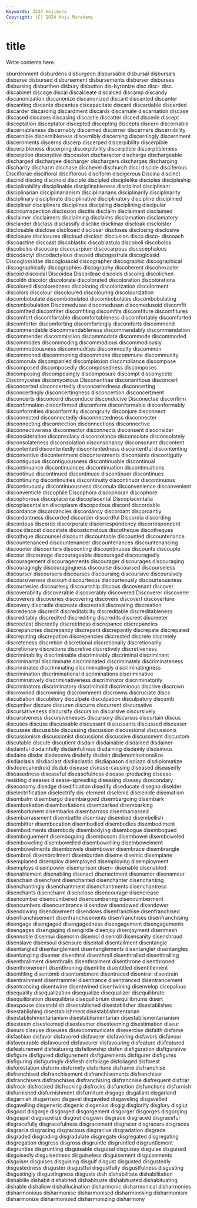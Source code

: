 ```yaml
---
Keywords: 3224 kojimura
Copyright: (C) 2024 Koji Murakami
---
```


# title

Write contents here.



sburdenment disburdens disburgeon disbursable disbursal disbursals disburse disbursed
disbursement disbursements disburser disburses disbursing disburthen disbury disbutton dis-byronize disc
disc- disc. discabinet discage discal discalceate discalced discamp discandy discanonization
discanonize discanonized discant discanted discanter discanting discants discantus discapacitate discard
discardable discarded discarder discarding discardment discards discarnate discarnation discase discased
discases discasing discastle discatter disced discede discept disceptation disceptator discepted
discepting discepts discern discernable discernableness discernably discerned discerner discerners discernibility
discernible discernibleness discernibly discerning discerningly discernment discernments discerns discerp discerped
discerpibility discerpible discerpibleness discerping discerptibility discerptible discerptibleness discerption discerptive discession
discharacter discharge dischargeable discharged dischargee discharger dischargers discharges discharging discharity
discharm dischase dischevel dischurch disci discide disciferous Disciflorae discifloral disciflorous
disciform discigerous Discina discinct discind discing discinoid disciple discipled disciplelike
disciples discipleship disciplinability disciplinable disciplinableness disciplinal disciplinant disciplinarian disciplinarianism disciplinarians
disciplinarily disciplinarity disciplinary disciplinate disciplinative disciplinatory discipline disciplined discipliner discipliners
disciplines discipling disciplining discipular discircumspection discission discitis disclaim disclaimant disclaimed
disclaimer disclaimers disclaiming disclaims disclamation disclamatory disclander disclass disclassify disclike
disclimax discloak discloister disclosable disclose disclosed discloser discloses disclosing disclosive
disclosure disclosures discloud disclout disclusion disco disco- discoach discoactine discoast
discoblastic discoblastula discoboli discobolos discobolus discocarp discocarpium discocarpous discocephalous discodactyl
discodactylous discoed discogastrula discoglossid Discoglossidae discoglossoid discographer discographic discographical discographically
discographies discography discoherent discohexaster discoid discoidal Discoidea Discoideae discoids discoing
discolichen discolith discolor discolorate discolorated discoloration discolorations discolored discoloredness discoloring
discolorization discolorment discolors discolour discoloured discolouring discolourization discombobulate discombobulated discombobulates
discombobulating discombobulation Discomedusae discomedusan discomedusoid discomfit discomfited discomfiter discomfiting discomfits
discomfiture discomfitures discomfort discomfortable discomfortableness discomfortably discomforted discomforter discomforting discomfortingly
discomforts discommend discommendable discommendableness discommendably discommendation discommender discommission discommodate discommode
discommoded discommodes discommoding discommodious discommodiously discommodiousness discommodities discommodity discommon discommoned
discommoning discommons discommune discommunity discomorula discompanied discomplexion discompliance discompose discomposed
discomposedly discomposedness discomposes discomposing discomposingly discomposure discompt discomycete Discomycetes discomycetous
Disconanthae disconanthous disconcert disconcerted disconcertedly disconcertedness disconcerting disconcertingly disconcertingness disconcertion
disconcertment disconcerts disconcord disconduce disconducive Disconectae disconfirm disconfirmation disconfirmed disconform
disconformable disconformably disconformities disconformity discongruity disconjure disconnect disconnected disconnectedly disconnectedness
disconnecter disconnecting disconnection disconnections disconnective disconnectiveness disconnector disconnects disconsent disconsider
disconsideration disconsolacy disconsolance disconsolate disconsolately disconsolateness disconsolation disconsonancy disconsonant discontent
discontented discontentedly discontentedness discontentful discontenting discontentive discontentment discontentments discontents discontiguity
discontiguous discontiguousness discontinuable discontinual discontinuance discontinuances discontinuation discontinuations discontinue discontinued
discontinuee discontinuer discontinues discontinuing discontinuities discontinuity discontinuor discontinuous discontinuously discontinuousness
disconula disconvenience disconvenient disconventicle discophile Discophora discophoran discophore discophorous discoplacenta
discoplacental Discoplacentalia discoplacentalian discoplasm discopodous discord discordable discordance discordancies discordancy
discordant discordantly discordantness discorded discorder discordful Discordia discording discordous discords
discorporate discorrespondency discorrespondent discos discost discostate discostomatous discotheque discotheques discothque
discounsel discount discountable discounted discountenance discountenanced discountenancer discountenances discountenancing discounter
discounters discounting discountinuous discounts discouple discour discourage discourageable discouraged discouragedly
discouragement discouragements discourager discourages discouraging discouragingly discouragingness discourse discoursed discourseless
discourser discoursers discourses discoursing discoursive discoursively discoursiveness discourt discourteous discourteously
discourteousness discourtesies discourtesy discourtship discous discovenant discover discoverability discoverable discoverably
discovered Discoverer discoverer discoverers discoveries discovering discovers discovert discoverture discovery
discradle discreate discreated discreating discreation discredence discredit discreditability discreditable discreditableness
discreditably discredited discrediting discredits discreet discreeter discreetest discreetly discreetness discrepance
discrepancies discrepancries discrepancy discrepant discrepantly discrepate discrepated discrepating discrepation discrepencies
discrested discrete discretely discreteness discretion discretional discretionally discretionarily discretionary discretions
discretive discretively discretiveness discriminability discriminable discriminably discriminal discriminant discriminantal discriminate
discriminated discriminately discriminateness discriminates discriminating discriminatingly discriminatingness discrimination discriminational discriminations
discriminative discriminatively discriminativeness discriminator discriminatorily discriminators discriminatory discriminoid discriminous discrive
discrown discrowned discrowning discrownment discrowns discruciate discs discubation discubitory disculpate
disculpation disculpatory discumb discumber discure discuren discurre discurrent discursative discursativeness
discursify discursion discursive discursively discursiveness discursivenesses discursory discursus discurtain discus
discuses discuss discussable discussant discussants discussed discusser discusses discussible discussing
discussion discussional discussionis discussionism discussionist discussions discussive discussment discustom discutable
discute discutient disdain disdainable disdained disdainer disdainful disdainfully disdainfulness disdaining
disdainly disdainous disdains disdar disdeceive disdeify disdein disdenominationalize disdiaclasis disdiaclast
disdiaclastic disdiapason disdiazo disdiplomatize disdodecahedroid disdub disease disease-causing diseased diseasedly
diseasedness diseaseful diseasefulness disease-producing disease-resisting diseases disease-spreading diseasing diseasy disecondary
diseconomy disedge disedification disedify diseducate disegno diselder diselectrification diselectrify dis-element
diselenid diselenide disematism disembalm disembargo disembargoed disembargoing disembark disembarkation disembarkations
disembarked disembarking disembarkment disembarks disembarrass disembarrassed disembarrassment disembattle disembay disembed
disembellish disembitter disembocation disembodied disembodies disembodiment disembodiments disembody disembodying disembogue
disembogued disemboguement disemboguing disembosom disembowel disemboweled disemboweling disembowelled disembowelling disembowelment
disembowelments disembowels disembower disembrace disembrangle disembroil disembroilment disemburden diseme disemic
disemplane disemplaned disemploy disemployed disemploying disemployment disemploys disempower disemprison disen-
disenable disenabled disenablement disenabling disenact disenactment disenamor disenamour disenchain disenchant
disenchanted disenchanter disenchanting disenchantingly disenchantment disenchantments disenchantress disenchants disencharm disenclose
disencourage disencrease disencumber disencumbered disencumbering disencumberment disencumbers disencumbrance disendow disendowed
disendower disendowing disendowment disendows disenfranchise disenfranchised disenfranchisement disenfranchisements disenfranchises disenfranchising
disengage disengaged disengagedness disengagement disengagements disengages disengaging disengirdle disenjoy disenjoyment
disenmesh disennoble disennui disenorm disenrol disenroll disensanity disenshroud disenslave disensoul
disensure disentail disentailment disentangle disentangled disentanglement disentanglements disentangler disentangles disentangling
disenter disenthral disenthrall disenthralled disenthralling disenthrallment disenthralls disenthralment disenthrone disenthroned
disenthronement disenthroning disentitle disentitled disentitlement disentitling disentomb disentombment disentraced disentrail
disentrain disentrainment disentrammel disentrance disentranced disentrancement disentrancing disentwine disentwined disentwining
disenvelop disepalous disequality disequalization disequalize disequalizer disequilibrate disequilibration disequilibria disequilibrium
disequilibriums disert disespouse disestablish disestablished disestablisher disestablishes disestablishing disestablishment disestablishmentarian
disestablishmentarianism disestablismentarian disestablismentarianism disesteem disesteemed disesteemer disesteeming disestimation diseur diseurs
diseuse diseuses disexcommunicate disexercise disfaith disfame disfashion disfavor disfavored disfavorer
disfavoring disfavors disfavour disfavourable disfavoured disfavourer disfavouring disfeature disfeatured disfeaturement
disfeaturing disfellowship disfen disfiguration disfigurative disfigure disfigured disfigurement disfigurements disfigurer
disfigures disfiguring disfiguringly disflesh disfoliage disfoliaged disforest disforestation disform disformity
disfortune disframe disfranchise disfranchised disfranchisement disfranchisements disfranchiser disfranchisers disfranchises disfranchising
disfrancnise disfrequent disfriar disfrock disfrocked disfrocking disfrocks disfunction disfunctions disfurnish
disfurnished disfurnishment disfurniture disgage disgallant disgarland disgarnish disgarrison disgavel disgaveled
disgaveling disgavelled disgavelling disgeneric disgenic disgenius disgig disglorify disglory disglut
disgood disgorge disgorged disgorgement disgorger disgorges disgorging disgospel disgospelize disgout
disgown disgrace disgraced disgraceful disgracefully disgracefulness disgracement disgracer disgracers disgraces
disgracia disgracing disgracious disgracive disgradation disgrade disgraded disgrading disgradulate disgregate
disgregated disgregating disgregation disgress disgross disgruntle disgruntled disgruntlement disgruntles disgruntling
disguisable disguisal disguisay disguise disguised disguisedly disguisedness disguiseless disguisement disguisements
disguiser disguises disguising disgulf disgust disgusted disgustedly disgustedness disguster disgustful
disgustfully disgustfulness disgusting disgustingly disgustingness disgusts dish dishabilitate dishabilitation dishabille
dishabit dishabited dishabituate dishabituated dishabituating dishable dishallow dishallucination disharmonic disharmonical
disharmonies disharmonious disharmonise disharmonised disharmonising disharmonism disharmonize disharmonized disharmonizing disharmony

